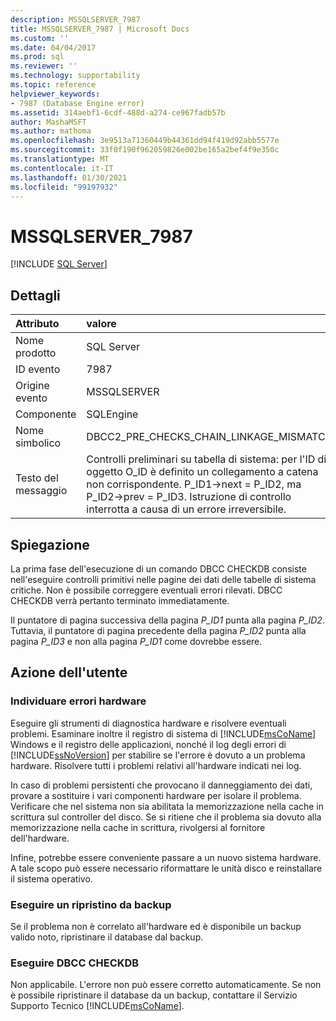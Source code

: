 ```yaml
---
description: MSSQLSERVER_7987
title: MSSQLSERVER_7987 | Microsoft Docs
ms.custom: ''
ms.date: 04/04/2017
ms.prod: sql
ms.reviewer: ''
ms.technology: supportability
ms.topic: reference
helpviewer_keywords:
- 7987 (Database Engine error)
ms.assetid: 314aebf1-6cdf-488d-a274-ce967fadb57b
author: MashaMSFT
ms.author: mathoma
ms.openlocfilehash: 3e9513a71360449b44361dd94f419d92abb5577e
ms.sourcegitcommit: 33f0f190f962059826e002be165a2bef4f9e350c
ms.translationtype: MT
ms.contentlocale: it-IT
ms.lasthandoff: 01/30/2021
ms.locfileid: "99197932"
---
```

# <a name="mssqlserver_7987"></a>MSSQLSERVER_7987
 [!INCLUDE [SQL Server](../../includes/applies-to-version/sqlserver.md)]
  
## <a name="details"></a>Dettagli  
  
| Attributo | valore |  
| :-------- | :---- |  
|Nome prodotto|SQL Server|  
|ID evento|7987|  
|Origine evento|MSSQLSERVER|  
|Componente|SQLEngine|  
|Nome simbolico|DBCC2_PRE_CHECKS_CHAIN_LINKAGE_MISMATCH|  
|Testo del messaggio|Controlli preliminari su tabella di sistema: per l'ID di oggetto O_ID è definito un collegamento a catena non corrispondente. P_ID1->next = P_ID2, ma P_ID2->prev = P_ID3. Istruzione di controllo interrotta a causa di un errore irreversibile.|  
  
## <a name="explanation"></a>Spiegazione  
La prima fase dell'esecuzione di un comando DBCC CHECKDB consiste nell'eseguire controlli primitivi nelle pagine dei dati delle tabelle di sistema critiche. Non è possibile correggere eventuali errori rilevati. DBCC CHECKDB verrà pertanto terminato immediatamente.  
  
Il puntatore di pagina successiva della pagina *P_ID1* punta alla pagina *P_ID2*. Tuttavia, il puntatore di pagina precedente della pagina *P_ID2* punta alla pagina *P_ID3* e non alla pagina *P_ID1* come dovrebbe essere.  
  
## <a name="user-action"></a>Azione dell'utente  
  
### <a name="look-for-hardware-failure"></a>Individuare errori hardware  
Eseguire gli strumenti di diagnostica hardware e risolvere eventuali problemi. Esaminare inoltre il registro di sistema di [!INCLUDE[msCoName](../../includes/msconame-md.md)] Windows e il registro delle applicazioni, nonché il log degli errori di [!INCLUDE[ssNoVersion](../../includes/ssnoversion-md.md)] per stabilire se l'errore è dovuto a un problema hardware. Risolvere tutti i problemi relativi all'hardware indicati nei log.  
  
In caso di problemi persistenti che provocano il danneggiamento dei dati, provare a sostituire i vari componenti hardware per isolare il problema. Verificare che nel sistema non sia abilitata la memorizzazione nella cache in scrittura sul controller del disco. Se si ritiene che il problema sia dovuto alla memorizzazione nella cache in scrittura, rivolgersi al fornitore dell'hardware.  
  
Infine, potrebbe essere conveniente passare a un nuovo sistema hardware. A tale scopo può essere necessario riformattare le unità disco e reinstallare il sistema operativo.  
  
### <a name="restore-from-backup"></a>Eseguire un ripristino da backup  
Se il problema non è correlato all'hardware ed è disponibile un backup valido noto, ripristinare il database dal backup.  
  
### <a name="run-dbcc-checkdb"></a>Eseguire DBCC CHECKDB  
Non applicabile. L'errore non può essere corretto automaticamente. Se non è possibile ripristinare il database da un backup, contattare il Servizio Supporto Tecnico [!INCLUDE[msCoName](../../includes/msconame-md.md)].  
  
